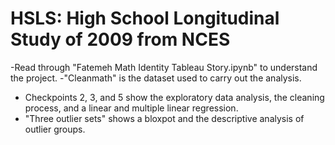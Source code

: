 # HSLS:  High School Longitudinal Study of 2009 from NCES

-Read through "Fatemeh Math Identity Tableau Story.ipynb" to understand the project.
-"Cleanmath" is the dataset used to carry out the analysis. 
- Checkpoints 2, 3, and 5 show the exploratory data analysis, the cleaning process, and a linear and multiple linear regression.
- "Three outlier sets" shows a bloxpot and the descriptive analysis of outlier groups.
